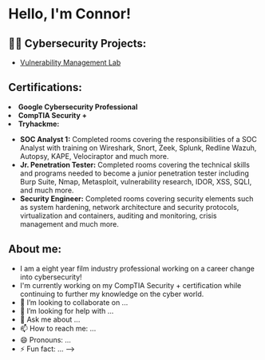 <h1>Hello, I'm Connor! <br/>

<h2>👨‍💻 Cybersecurity Projects:</h2>

- [Vulnerability Management Lab](https://github.com/connorsullivan-cyber/VulnerabilityManagementLab)

<h2> Certifications:</h2>
<li><b>Google Cybersecurity Professional</b></li>
<li><b>CompTIA Security +</b></li> 
<li> <b>Tryhackme:</b></li>
<ul>
  <li> <b>SOC Analyst 1:</b> Completed rooms covering the responsibilities of a SOC Analyst with training on Wireshark, Snort, Zeek, Splunk, Redline Wazuh, Autopsy, KAPE, Velociraptor and much more.</li>
  <li> <b>Jr. Penetration Tester:</b> Completed rooms covering the technical skills and programs needed to become a junior penetration tester including Burp Suite, Nmap, Metasploit, vulnerability research, IDOR, XSS, SQLI, and much more.   </li>
  <li> <b>Security Engineer:</b> Completed rooms covering security elements such as system hardening, network architecture and security protocols, virtualization and containers, auditing and monitoring, crisis management and much more.  </li>
</ul>
    
<h2>About me:</h2>






- I am a eight year film industry professional working on a career change into cybersecurity!
- I'm currently working on my CompTIA Security + certification while continuing to further my knowledge on the cyber world.
- 👯 I’m looking to collaborate on ...
- 🤔 I’m looking for help with ...
- 💬 Ask me about ...
- 📫 How to reach me: ...
- 😄 Pronouns: ...
- ⚡ Fun fact: ...
-->
